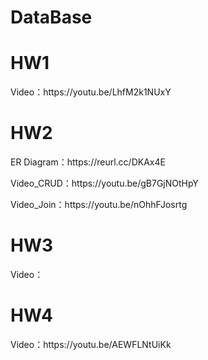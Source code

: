 # DataBase
<h1>HW1</h1>
<p>Video：https://youtu.be/LhfM2k1NUxY</p>

<h1>HW2</h1>
<p>ER Diagram：https://reurl.cc/DKAx4E</p>
<p>Video_CRUD：https://youtu.be/gB7GjNOtHpY</p>
<p>Video_Join：https://youtu.be/nOhhFJosrtg</p>

<h1>HW3</h1>
<p>Video：</p>

<h1>HW4</h1>
<p>Video：https://youtu.be/AEWFLNtUiKk</p>
